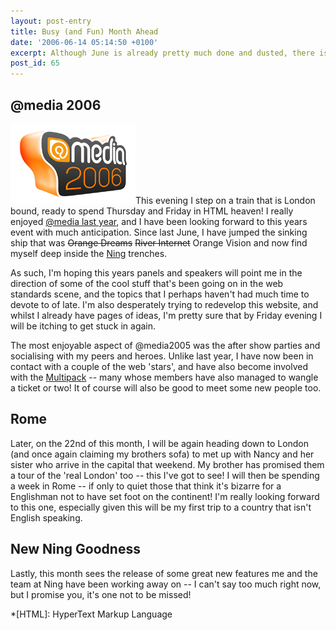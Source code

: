 ```yaml
---
layout: post-entry
title: Busy (and Fun) Month Ahead
date: '2006-06-14 05:14:50 +0100'
excerpt: Although June is already pretty much done and dusted, there is still a little bit of fun to come.
post_id: 65
---
```

## @media 2006
<img class="right" src="/assets/images/2006/06/atmedia2006.png" alt="@media2006 logo" />This evening I step on a train that is London bound, ready to spend Thursday and Friday in HTML heaven! I really enjoyed [@media last year][1], and I have been looking forward to this years event with much anticipation. Since last June, I have jumped the sinking ship that was <del>Orange Dreams</del> <del>River Internet</del> Orange Vision and now find myself deep inside the [Ning][2] trenches.

As such, I'm hoping this years panels and speakers will point me in the direction of some of the cool stuff that's been going on in the web standards scene, and the topics that I perhaps haven't had much time to devote to of late. I'm also desperately trying to redevelop this website, and whilst I already have pages of ideas, I'm pretty sure that by Friday evening I will be itching to get stuck in again.

The most enjoyable aspect of @media2005 was the after show parties and socialising with my peers and heroes. Unlike last year, I have now been in contact with a couple of the web 'stars', and have also become involved with the [Multipack][3] -- many whose members have also managed to wangle a ticket or two! It of course will also be good to meet some new people too.

## Rome
Later, on the 22nd of this month, I will be again heading down to London (and once again claiming my brothers sofa) to met up with Nancy and her sister who arrive in the capital that weekend. My brother has promised them a tour of the 'real London' too -- this I've got to see! I will then be spending a week in Rome -- if only to quiet those that think it's bizarre for a Englishman not to have set foot on the continent! I'm really looking forward to this one, especially given this will be my first trip to a country that isn't English speaking.

## New Ning Goodness
Lastly, this month sees the release of some great new features me and the team at Ning have been working away on -- I can't say too much right now, but I promise you, it's one not to be missed!

[1]: http://www.vivabit.com/atmedia2006/lastyear/
[2]: http://www.ning.com/
[3]: http://www.multipack.co.uk/

*[HTML]: HyperText Markup Language